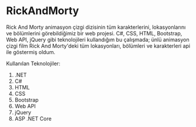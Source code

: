 # RickAndMorty
Rick And Morty animasyon çizgi dizisinin tüm karakterlerini, lokasyonlarını ve bölümlerini görebildiğimiz bir web projesi.
   C#, CSS, HTML, Bootstrap, Web API, jQuery gibi teknolojileri kullandığım bu çalışmada; ünlü animasyon çizgi film Rick And Morty'deki tüm lokasyonları, bölümleri ve karakterleri api ile göstermiş oldum. 

Kullanılan Teknolojiler:
1. .NET
2. C#
3. HTML
4. CSS
5. Bootstrap
6. Web API
7. jQuery
8. ASP .NET Core
